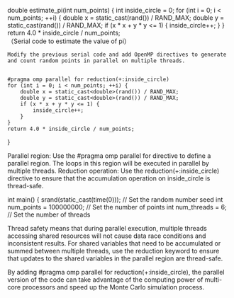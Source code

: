 double estimate_pi(int num_points) {
    int inside_circle = 0;
    for (int i = 0; i < num_points; ++i) {
        double x = static_cast<double>(rand()) / RAND_MAX;
        double y = static_cast<double>(rand()) / RAND_MAX;
        if (x * x + y * y <= 1) {
            inside_circle++;
        }
    }
    return 4.0 * inside_circle / num_points;  
    （Serial code to estimate the value of pi）

    Modify the previous serial code and add OpenMP directives to generate and count random points in parallel on multiple threads.

    
    #pragma omp parallel for reduction(+:inside_circle)
    for (int i = 0; i < num_points; ++i) {
        double x = static_cast<double>(rand()) / RAND_MAX;
        double y = static_cast<double>(rand()) / RAND_MAX;
        if (x * x + y * y <= 1) {
            inside_circle++;
        }
    }
    return 4.0 * inside_circle / num_points;
}

Parallel region: Use the #pragma omp parallel for directive to define a parallel region. The loops in this region will be executed in parallel by multiple threads.
Reduction operation: Use the reduction(+:inside_circle) directive to ensure that the accumulation operation on inside_circle is thread-safe.

int main() {
srand(static_cast<unsigned>(time(0))); // Set the random number seed
int num_points = 100000000; // Set the number of points
int num_threads = 6; // Set the number of threads



Thread safety means that during parallel execution, multiple threads accessing shared resources will not cause data race conditions and inconsistent results.
For shared variables that need to be accumulated or summed between multiple threads, use the reduction keyword to ensure that updates to the shared variables in the parallel region are thread-safe.

By adding #pragma omp parallel for reduction(+:inside_circle), the parallel version of the code can take advantage of the computing power of multi-core processors and speed up the Monte Carlo simulation process.
